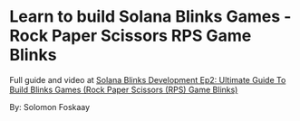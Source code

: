 # Learn to build Solana Blinks Games - Rock Paper Scissors RPS Game Blinks

Full guide and video at [Solana Blinks Development Ep2: Ultimate Guide To Build Blinks Games (Rock Paper Scissors (RPS) Game Blinks)](https://dprogramminguniversity.com/solana-blinks-guides/ep2-ultimate-guide-to-build-blinks-games-rps-game-blinks/)

By: Solomon Foskaay

